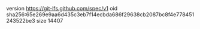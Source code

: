 version https://git-lfs.github.com/spec/v1
oid sha256:65e269e9aa6d435c3eb7f14ecbda686f29638cb2087bc8f4e778451243522be3
size 14407
